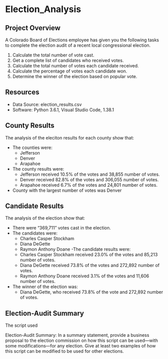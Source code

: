 # Election_Analysis

## Project Overview
A Colorado Board of Elections employee has given you the following tasks to complete the election audit of a recent local congressional election.

1. Calculate the total number of vote cast.
2. Get a complete list of candidates who received votes.
3. Calculate the total number of votes each candidate received. 
4. Calculate the percentage of votes each candidate won.
5. Determine the winner of the election based on popular vote.

## Resources
- Data Source: election_results.csv
- Software: Python 3.6.1, Visual Studio Code, 1.38.1


## County Results
The analysis of the eleciton results for each county show that:
- The counties were:
	- Jefferson
	- Denver
	- Arapahoe
- The county results were:
	- Jefferson received 10.5% of the votes and 38,855 number of votes.
	- Denver received 82.8% of the votes and 306,055 number of votes.
	- Arapahoe received 6.7% of the votes and 24,801 number of votes.
- County with the largest number of votes was Denver

## Candidate Results
The analysis of the election show that:
- There were “369,711” votes cast in the election.
- The candidates were:
	- Charles Casper Stockham
	- Diana DeGette
	- Raymon Anthony Doane
-The candidate results were:
	- Charles Casper Stockham received 23.0% of the votes and 85,213 number of votes.
	- Diana DeGette received 73.8% of the votes and 272,892 number of votes.
	- Raymon Anthony Doane received 3.1% of the votes and 11,606 number of votes.
- The winner of the election was:
	- Diana DeGette, who received 73.8% of the vote and 272,892 number of votes.

## Election-Audit Summary
The script used 


Election-Audit Summary: In a summary statement, provide a business proposal to the election commission on how this script can be used—with some modifications—for any election. Give at least two examples of how this script can be modified to be used for other elections.

